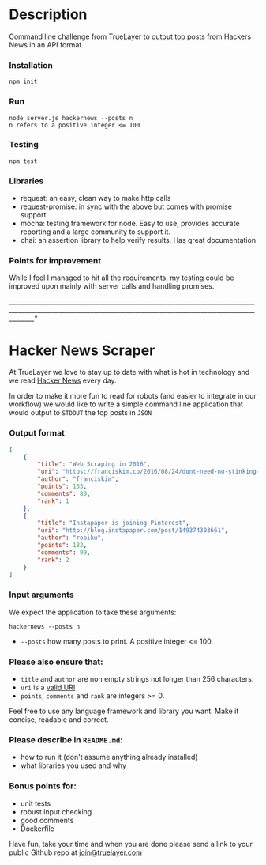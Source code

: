# Description
Command line challenge from TrueLayer to output top posts from Hackers News in an API format.

### Installation
```
npm init
```

### Run
```
node server.js hackernews --posts n
n refers to a positive integer <= 100
```

### Testing
```
npm test
```

### Libraries
- request: an easy, clean way to make http calls
- request-promise: in sync with the above but comes with promise support
- mocha: testing framework for node. Easy to use, provides accurate reporting and a large community to support it.
- chai: an assertion library to help verify results. Has great documentation

### Points for improvement
While I feel I managed to hit all the requirements, my testing could be improved upon mainly with server calls and handling promises.

*____________________________________________________________________________________________________________________________________________________________________**

# Hacker News Scraper

At TrueLayer we love to stay up to date with what is hot in technology and we read [Hacker News](https://news.ycombinator.com/) every day.

In order to make it more fun to read for robots (and easier to integrate in our workflow) we would like to write a simple command line application that would output to `STDOUT` the top posts in `JSON`

### Output format
```json
[
    {
        "title": "Web Scraping in 2016",
        "uri": "https://franciskim.co/2016/08/24/dont-need-no-stinking-api-web-scraping-2016-beyond/",
        "author": "franciskim",
        "points": 133,
        "comments": 80,
        "rank": 1
    },
    {
        "title": "Instapaper is joining Pinterest",
        "uri": "http://blog.instapaper.com/post/149374303661",
        "author": "ropiku",
        "points": 182,
        "comments": 99,
        "rank": 2
    }
]
```

### Input arguments
We expect the application to take these arguments:
```
hackernews --posts n
```

- `--posts` how many posts to print. A positive integer <= 100.

### Please also ensure that:

- `title` and `author` are non empty strings not longer than 256 characters.
- `uri` is a [valid URI](https://tools.ietf.org/html/rfc3986)
- `points`, `comments` and `rank` are integers >= 0.

Feel free to use any language framework and library you want. Make it concise, readable and correct.

### Please describe in `README.md`:
- how to run it (don't assume anything already installed)
- what libraries you used and why

### Bonus points for:
- unit tests
- robust input checking
- good comments
- Dockerfile

Have fun, take your time and when you are done please send a link to your public Github repo at [join@truelayer.com](mailto:join@truelayer.com)
